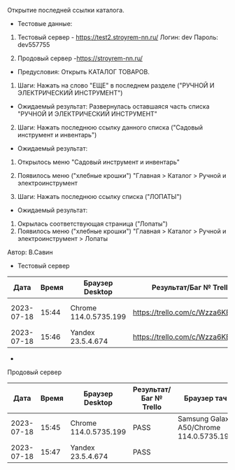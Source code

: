 Открытие последней ссылки каталога.

* Тестовые данные: 
1. Тестовый сервер - https://test2.stroyrem-nn.ru/
Логин: dev
Пароль: dev557755

2. Продовый сервер -https://stroyrem-nn.ru/

* Предусловия:
Открыть КАТАЛОГ ТОВАРОВ.

1. Шаги:
Нажать на слово "ЕЩЕ" в последнем разделе ("РУЧНОЙ И ЭЛЕКТРИЧЕСКИЙ ИНСТРУМЕНТ") 

* Ожидаемый результат:
Развернулась оставшаяся часть списка "РУЧНОЙ И ЭЛЕКТРИЧЕСКИЙ ИНСТРУМЕНТ"

2. Шаги:
Нажать последнюю ссылку данного списка ("Садовый инструмент и инвентарь")

* Ожидаемый результат:
1. Открылось меню "Садовый инструмент и инвентарь"
2. Появилось меню ("хлебные крошки") "Главная > Каталог > Ручной и электроинструмент

3. Шаги:
Нажать последнюю ссылку списка ("ЛОПАТЫ")

* Ожидаемый результат:
1. Окрылась соответствующая страница ("Лопаты")
2. Появилось меню ("хлебные крошки") "Главная > Каталог > Ручной и электроинструмент > Лопаты

Автор: В.Савин


* Тестовый сервер 

| Дата | Время | Браузер Desktop| Результат/Баг № Trello| Браузер тач| Результат/Баг № Trello| Дата релиза |Имя |
| --- | --- | --- | --- | --- | --- | --- | --- | 
|2023-07-18 | 15:44 | Chrome 114.0.5735.199 | https://trello.com/c/Wzza6KE4/181 | Samsung Galaxy A50/Chrome 114.0.5735.196 | https://trello.com/c/HvbxgaEb/182 | 04.07.23 | Наталья К. | 
|2023-07-18 | 15:46 | Yandex 23.5.4.674 | https://trello.com/c/Wzza6KE4/181 |  |  | 04.07.23 | Наталья К. |

* 
Продовый сервер

| Дата | Время | Браузер Desktop| Результат/Баг № Trello| Браузер тач| Результат/Баг № Trello| Дата релиза |Имя |
| --- | --- | --- | --- | --- | --- | --- | --- | 
| 2023-07-18 | 15:45 | Chrome 114.0.5735.199 | PASS | Samsung Galaxy A50/Chrome 114.0.5735.196 | https://trello.com/c/hhnwvvb5/186 | 04.07.23 | Наталья К. | 
| 2023-07-18 | 15:47 | Yandex 23.5.4.674 | PASS |  |  | 04.07.23 | Наталья К. |
